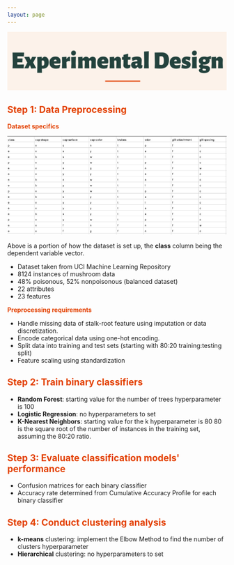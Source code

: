 ```yaml
---
layout: page
---
```

![alt-text-1](/assets/img/ED2.png "title") 

## <font color="#E34000"><b>Step 1: Data Preprocessing</b></font>

<font color="#E34000"><b>Dataset specifics</b></font>

![alt-text-1](/assets/img/Dataset.jpg "title") 

Above is a portion of how the dataset is set up, the <b>class</b> column being the dependent variable vector.
- Dataset taken from UCI Machine Learning Repository
- 8124 instances of mushroom data
- 48% poisonous, 52% nonpoisonous (balanced dataset)
- 22 attributes
- 23 features

<font color="#E34000"><b>Preprocessing requirements</b></font>

- Handle missing data of stalk-root feature using imputation or data discretization.
- Encode categorical data using one-hot encoding.
- Split data into training and test sets (starting with 80:20 training:testing split)
- Feature scaling using standardization

## <font color="#E34000"><b>Step 2: Train binary classifiers</b></font>
- <b>Random Forest</b>: starting value for the number of trees hyperparameter is 100
- <b>Logistic Regression</b>: no hyperparameters to set
- <b>K-Nearest Neighbors</b>: starting value for the k hyperparameter is 80
80 is the square root of the number of instances in the training set, assuming the 80:20 ratio. 


## <font color="#E34000"><b>Step 3: Evaluate classification models' performance</b></font>

- Confusion matrices for each binary classifier
- Accuracy rate determined from Cumulative Accuracy Profile for each binary classifier

## <font color="#E34000"><b>Step 4: Conduct clustering analysis</b></font>

- <b>k-means</b> clustering: implement the Elbow Method to find the number of clusters hyperparameter
- <b>Hierarchical</b> clustering: no hyperparameters to set


